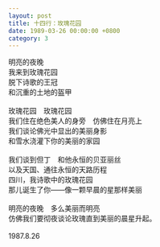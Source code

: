 ```yaml
---
layout: post
title: 十四行：玫瑰花园
date: 1989-03-26 00:00:00 +0800
category: 3
---
```


明亮的夜晚<br>
我来到玫瑰花园　<br>
脱下诗歌的王冠<br>
和沉重的土地的盔甲<br>
<br>
玫瑰花园　玫瑰花园<br>
我们住在绝色美人的身旁　仿佛住在月亮上<br>
我们谈论佛光中显出的美丽身影<br>
和雪水浇灌下你的美丽的家园<br>
<br>
我们谈到但丁　和他永恒的贝亚丽丝<br>
以及天国、通往永恒的天路历程<br>
四川，我诗歌中的玫瑰花园<br>
那儿诞生了你——像一颗早晨的星那样美丽<br>
<br>
明亮的夜晚　多么美丽而明亮<br>
仿佛我们要彻夜谈论玫瑰直到美丽的晨星升起。<br>
<br>
1987.8.26